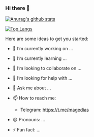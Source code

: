 ### Hi there 👋
[![Anurag's github stats](https://github-readme-stats.vercel.app/api?username=J0hn8uff3r?theme=radical)](https://github.com/J0hn8uff3r/github-readme-stats)

[![Top Langs](https://github-readme-stats.vercel.app/api/top-langs/?username=J0hn8uff3r?theme=radical)](https://github.com/J0hn8uff3r/github-readme-stats)


Here are some ideas to get you started:

- 🔭 I’m currently working on ...
- 🌱 I’m currently learning ...
- 👯 I’m looking to collaborate on ...
- 🤔 I’m looking for help with ...
- 💬 Ask me about ...
- 📫 How to reach me: 

  * Telegram: https://t.me/magedias
- 😄 Pronouns: ...
- ⚡ Fun fact: ...


